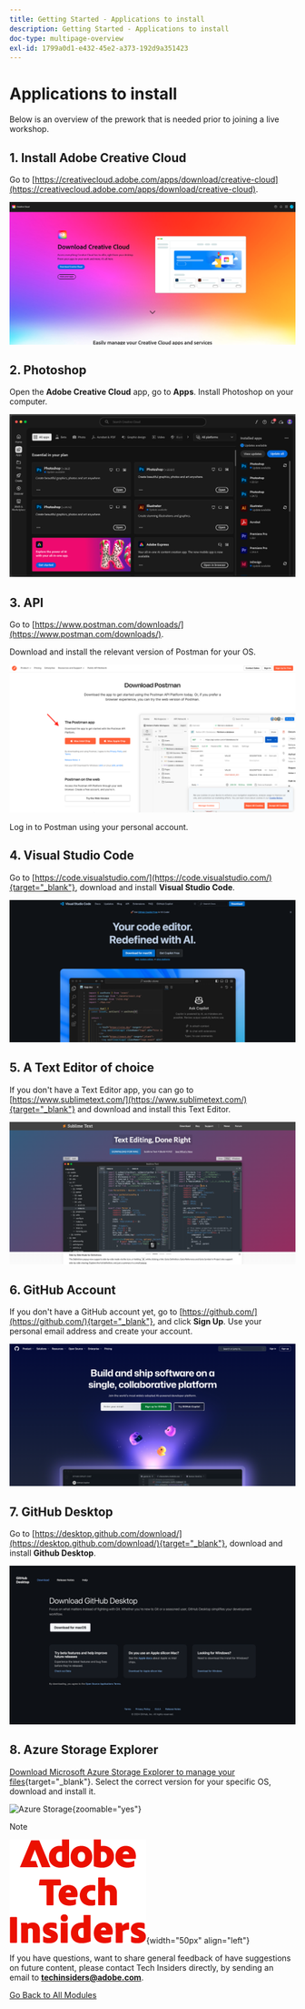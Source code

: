 ```yaml
---
title: Getting Started - Applications to install
description: Getting Started - Applications to install
doc-type: multipage-overview
exl-id: 1799a0d1-e432-45e2-a373-192d9a351423
---
```

# Applications to install

Below is an overview of the prework that is needed prior to joining a live workshop.

## 1. Install Adobe Creative Cloud

Go to [https://creativecloud.adobe.com/apps/download/creative-cloud](https://creativecloud.adobe.com/apps/download/creative-cloud). 

![Adobe I/O New Integration](./assets/images/cc.png)

## 2. Photoshop

Open the **Adobe Creative Cloud** app, go to **Apps**. Install Photoshop on your computer.

![Adobe I/O New Integration](./assets/images/psd.png)

## 3. API

Go to [https://www.postman.com/downloads/](https://www.postman.com/downloads/). 

Download and install the relevant version of Postman for your OS.

![Adobe I/O New Integration](./assets/images/getstarted.png)

Log in to Postman using your personal account.

## 4. Visual Studio Code

Go to [https://code.visualstudio.com/](https://code.visualstudio.com/){target="_blank"}, download and install **Visual Studio Code**.

![Block](./assets/images/vsc1.png)

## 5. A Text Editor of choice

If you don't have a Text Editor app, you can go to [https://www.sublimetext.com/](https://www.sublimetext.com/){target="_blank"} and download and install this Text Editor.

![Block](./assets/images/text1.png)

## 6. GitHub Account

If you don't have a GitHub account yet, go to [https://github.com/](https://github.com/){target="_blank"}, and click **Sign Up**. Use your personal email address and create your account.

![Block](./assets/images/git.png)

## 7. GitHub Desktop

Go to [https://desktop.github.com/download/](https://desktop.github.com/download/){target="_blank"}, download and install **Github Desktop**.

![Block](./assets/images/block1.png)

## 8. Azure Storage Explorer

[Download Microsoft Azure Storage Explorer to manage your files](https://azure.microsoft.com/en-us/products/storage/storage-explorer#Download-4){target="_blank"}. Select the correct version for your specific OS, download and install it.

![Azure Storage](./images/az10.png){zoomable="yes"}

>[!NOTE]
>
>![Tech Insiders](./assets/images/techinsiders.png){width="50px" align="left"}
>
>If you have questions, want to share general feedback of have suggestions on future content, please contact Tech Insiders directly, by sending an email to **techinsiders@adobe.com**.

[Go Back to All Modules](./overview.md)
